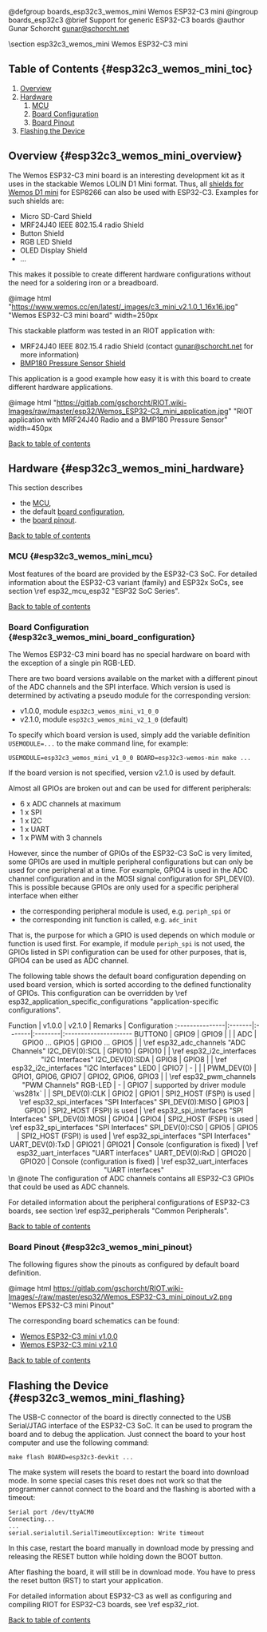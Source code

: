 <!--
Copyright (C) 2023 Gunar Schorcht

This file is subject to the terms and conditions of the GNU Lesser
General Public License v2.1. See the file LICENSE in the top level
directory for more details.
-->

@defgroup   boards_esp32c3_wemos_mini Wemos ESP32-C3 mini
@ingroup    boards_esp32c3
@brief      Support for generic ESP32-C3 boards
@author     Gunar Schorcht <gunar@schorcht.net>

\section esp32c3_wemos_mini Wemos ESP32-C3 mini

## Table of Contents {#esp32c3_wemos_mini_toc}

1. [Overview](#esp32c3_wemos_mini_overview)
2. [Hardware](#esp32c3_wemos_mini_hardware)
    1. [MCU](#esp32c3_wemos_mini_mcu)
    2. [Board Configuration](#esp32c3_wemos_mini_board_configuration)
    3. [Board Pinout](#esp32c3_wemos_mini_pinout)
3. [Flashing the Device](#esp32c3_wemos_mini_flashing)

## Overview {#esp32c3_wemos_mini_overview}

The Wemos ESP32-C3 mini board is an interesting development kit as it uses
in the stackable Wemos LOLIN D1 Mini format. Thus, all
[shields for Wemos D1 mini](https://docs.wemos.cc/en/latest/d1_mini_shield/index.html)
for ESP8266 can also be used with ESP32-C3. Examples for such shields are:

- Micro SD-Card Shield
- MRF24J40 IEEE 802.15.4 radio Shield
- Button Shield
- RGB LED Shield
- OLED Display Shield
- ...

This makes it possible to create different hardware configurations without
the need for a soldering iron or a breadboard.

@image html "https://www.wemos.cc/en/latest/_images/c3_mini_v2.1.0_1_16x16.jpg" "Wemos ESP32-C3 mini board" width=250px

This stackable platform was tested in an RIOT application with:

- MRF24J40 IEEE 802.15.4 radio Shield (contact gunar@schorcht.net for more information)
- [BMP180 Pressure Sensor Shield](http://www.esp8266learning.com/wemos-mini-bmp180-shield.php)

This application is a good example how easy it is with this board to create
different hardware applications.

@image html "https://gitlab.com/gschorcht/RIOT.wiki-Images/raw/master/esp32/Wemos_ESP32-C3_mini_application.jpg" "RIOT application with MRF24J40 Radio and a BMP180 Pressure Sensor" width=450px

[Back to table of contents](#esp32c3_wemos_mini_toc)

## Hardware {#esp32c3_wemos_mini_hardware}

This section describes

- the [MCU](#esp32c3_wemos_mini_mcu),
- the default [board configuration](#esp32c3_wemos_mini_board_configuration),
- the [board pinout](#esp32c3_wemos_mini_pinout).

[Back to table of contents](#esp32c3_wemos_mini_toc)

### MCU {#esp32c3_wemos_mini_mcu}

Most features of the board are provided by the ESP32-C3 SoC. For detailed
information about the ESP32-C3 variant (family) and ESP32x SoCs,
see section \ref esp32_mcu_esp32 "ESP32 SoC Series".

[Back to table of contents](#esp32c3_wemos_mini_toc)

### Board Configuration {#esp32c3_wemos_mini_board_configuration}

The Wemos ESP32-C3 mini board has no special hardware on board with the
exception of a single pin RGB-LED.

There are two board versions available on the market with a different pinout
of the ADC channels and the SPI interface. Which version is used is
determined by activating a pseudo module for the corresponding version:

- v1.0.0, module `esp32c3_wemos_mini_v1_0_0`
- v2.1.0, module `esp32c3_wemos_mini_v2_1_0` (default)

To specify which board version is used, simply add the variable
definition `USEMODULE=...` to the make command line, for example:
~~~~~~~~~~~~~~~~~~~~~~~~~~~~~~~~~~~~~~~~~~~~~~~~~~~~~~~~~~~~~~~~~~~~~~~~~~
USEMODULE=esp32c3_wemos_mini_v1_0_0 BOARD=esp32c3-wemos-min make ...
~~~~~~~~~~~~~~~~~~~~~~~~~~~~~~~~~~~~~~~~~~~~~~~~~~~~~~~~~~~~~~~~~~~~~~~~~~
If the board version is not specified, version v2.1.0 is used by default.

Almost all GPIOs are broken out and can be used for different peripherals:

- 6 x ADC channels at maximum
- 1 x SPI
- 1 x I2C
- 1 x UART
- 1 x PWM with 3 channels

However, since the number of GPIOs of the ESP32-C3 SoC is very limited, some
GPIOs are used in multiple peripheral configurations but can only be used for
one peripheral at a time. For example, GPIO4 is used in the ADC channel
configuration and in the MOSI signal configuration for SPI_DEV(0). This is
possible because GPIOs are only used for a specific peripheral interface when
either

- the corresponding peripheral module is used, e.g. `periph_spi` or
- the corresponding init function is called, e.g. `adc_init`

That is, the purpose for which a GPIO is used depends on which module
or function is used first. For example, if module `periph_spi` is not used,
the GPIOs listed in SPI configuration can be used for other purposes, that is,
GPIO4 can be used as ADC channel.

The following table shows the default board configuration depending on used
board version, which is sorted according to the defined functionality of GPIOs.
This configuration can be overridden by \ref esp32_application_specific_configurations
"application-specific configurations".

<center>
Function        | v1.0.0 | v2.1.0 | Remarks | Configuration
:---------------|:-------|:-------|:--------|:---------------------
BUTTON0         | GPIO9  | GPIO9  |         | |
ADC             | GPIO0 ... GPIO5 | GPIO0 ... GPIO5 | | \ref esp32_adc_channels "ADC Channels"
I2C_DEV(0):SCL  | GPIO10 | GPIO10 |         | \ref esp32_i2c_interfaces "I2C Interfaces"
I2C_DEV(0):SDA  | GPIO8  | GPIO8  |         | \ref esp32_i2c_interfaces "I2C Interfaces"
LED0            | GPIO7  | -      |         | |
PWM_DEV(0)      | GPIO1, GPIO6, GPIO7 | GPIO2, GPIO6, GPIO3 | | \ref esp32_pwm_channels "PWM Channels"
RGB-LED         | -      | GPIO7  | supported by driver module `ws281x` | |
SPI_DEV(0):CLK  | GPIO2  | GPIO1  | SPI2_HOST (FSPI) is used | \ref esp32_spi_interfaces "SPI Interfaces"
SPI_DEV(0):MISO | GPIO3  | GPIO0  | SPI2_HOST (FSPI) is used | \ref esp32_spi_interfaces "SPI Interfaces"
SPI_DEV(0):MOSI | GPIO4  | GPIO4  | SPI2_HOST (FSPI) is used | \ref esp32_spi_interfaces "SPI Interfaces"
SPI_DEV(0):CS0  | GPIO5  | GPIO5  | SPI2_HOST (FSPI) is used | \ref esp32_spi_interfaces "SPI Interfaces"
UART_DEV(0):TxD | GPIO21 | GPIO21 | Console (configuration is fixed) | \ref esp32_uart_interfaces "UART interfaces"
UART_DEV(0):RxD | GPIO20 | GPIO20 | Console (configuration is fixed) | \ref esp32_uart_interfaces "UART interfaces"
</center>
\n
@note The configuration of ADC channels contains all ESP32-C3 GPIOs that could
      be used as ADC channels.

For detailed information about the peripheral configurations of ESP32-C3
boards, see section \ref esp32_peripherals "Common Peripherals".

[Back to table of contents](#esp32c3_wemos_mini_toc)

### Board Pinout {#esp32c3_wemos_mini_pinout}

The following figures show the pinouts as configured by default board
definition.

@image html https://gitlab.com/gschorcht/RIOT.wiki-Images/-/raw/master/esp32/Wemos_ESP32-C3_mini_pinout_v2.png "Wemos EPS32-C3 mini Pinout"

The corresponding board schematics can be found:

- [Wemos ESP32-C3 mini v1.0.0](https://www.wemos.cc/en/latest/_static/files/sch_c3_mini_v1.0.0.pdf)
- [Wemos ESP32-C3 mini v2.1.0](https://www.wemos.cc/en/latest/_static/files/sch_c3_mini_v2.1.0.pdf)

[Back to table of contents](#esp32c3_wemos_mini_toc)

## Flashing the Device {#esp32c3_wemos_mini_flashing}

The USB-C connector of the board is directly connected to the USB Serial/JTAG
interface of the ESP32-C3 SoC. It can be used to program the board and to debug
the application. Just connect the board to your host computer and use the
following command:
~~~~~~~~~~~~~~~~~~~~~~~~~~~~~~~~~~~~~~~~~~~~~~~~~~~~~~~~~~~~~~~~~~~~~~~~~~
make flash BOARD=esp32c3-devkit ...
~~~~~~~~~~~~~~~~~~~~~~~~~~~~~~~~~~~~~~~~~~~~~~~~~~~~~~~~~~~~~~~~~~~~~~~~~~

The make system will resets the board to restart the board into download mode.
In some special cases this reset does not work so that the programmer cannot
connect to the board and the flashing is aborted with a timeout:
```
Serial port /dev/ttyACM0
Connecting...
...
serial.serialutil.SerialTimeoutException: Write timeout
```
In this case, restart the board manually in download mode by pressing and
releasing the RESET button while holding down the BOOT button.

After flashing the board, it will still be in download mode. You have to press
the reset button (RST) to start your application.

For detailed information about ESP32-C3 as well as configuring and compiling
RIOT for ESP32-C3 boards, see \ref esp32_riot.

[Back to table of contents](#esp32c3_wemos_mini_toc)
